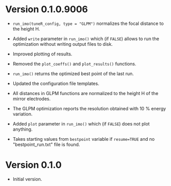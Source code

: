 # Version 0.1.0.9006

* `run_imo(tuneR_config, type = "GLPM")` normalizes the focal distance to the 
  height H.
  
* Added `write` parameter in `run_imo()` which (if `FALSE`) allows to 
  run the optimization without writing output files to disk.
  
* Improved plotting of results.

* Removed the `plot_coeffs()` and `plot_results()` functions.

* `run_imo()` returns the optimized best point of the last run.

* Updated the configuration file templates.

* All distances in GLPM functions are normalized to the height H of the mirror
  electrodes.

* The GLPM optimization reports the resolution obtained with 10 % energy 
  variation.

* Added `plot` parameter in `run_imo()` which (if `FALSE`) does not plot 
  anything.
  
* Takes starting values from `bestpoint` variable if `resume=TRUE` and no 
  "bestpoint_run.txt" file is found.
  

# Version 0.1.0

* Initial version.
